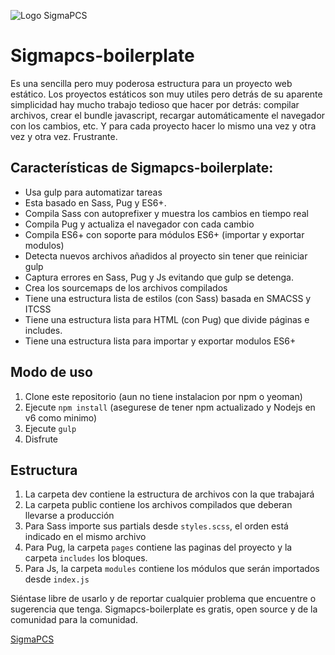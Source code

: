 ![Logo SigmaPCS](https://sigmapcs.com.mx/images/logo.png)

# Sigmapcs-boilerplate

Es una sencilla pero muy poderosa estructura para un proyecto web estático.
Los proyectos estáticos son muy utiles pero detrás de su aparente simplicidad
hay mucho trabajo tedioso que hacer por detrás: compilar archivos, crear
el bundle javascript, recargar automáticamente el navegador con los cambios, etc.
Y para cada proyecto hacer lo mismo una vez y otra vez y otra vez. Frustrante.

## Características de Sigmapcs-boilerplate:

* Usa gulp para automatizar tareas
* Esta basado en Sass, Pug y ES6+.
* Compila Sass con autoprefixer y muestra los cambios en tiempo real
* Compila Pug y actualiza el navegador con cada cambio
* Compila ES6+ con soporte para módulos ES6+ (importar y exportar modulos)
* Detecta nuevos archivos añadidos al proyecto sin tener que reiniciar gulp
* Captura errores en Sass, Pug y Js evitando que gulp se detenga.
* Crea los sourcemaps de los archivos compilados
* Tiene una estructura lista de estilos (con Sass) basada en SMACSS y ITCSS
* Tiene una estructura lista para HTML (con Pug) que divide páginas e includes.
* Tiene una estructura lista para importar y exportar modulos ES6+

## Modo de uso

1. Clone este repositorio (aun no tiene instalacion por npm o yeoman)
2. Ejecute `npm install` (asegurese de tener npm actualizado y Nodejs en v6 como minimo)
3. Ejecute `gulp`
4. Disfrute

## Estructura

1. La carpeta dev contiene la estructura de archivos con la que trabajará
2. La carpeta public contiene los archivos compilados que deberan llevarse a producción
3. Para Sass importe sus partials desde `styles.scss`, el orden está indicado en el mismo archivo
4. Para Pug, la carpeta `pages` contiene las paginas del proyecto y la carpeta `includes` los bloques.
5. Para Js, la carpeta `modules` contiene los módulos que serán importados desde `index.js`

Siéntase libre de usarlo y de reportar cualquier problema que encuentre o sugerencia que tenga.
Sigmapcs-boilerplate es gratis, open source y de la comunidad para la comunidad.

[SigmaPCS](https://sigmapcs.com.mx)
